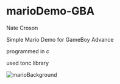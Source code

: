 # marioDemo-GBA

Nate Croson

Simple Mario Demo for GameBoy Advance

programmed in c

used tonc library

![marioBackground](https://user-images.githubusercontent.com/96398509/146699322-8c54b740-7798-47ff-a9bc-b0cdf184fdf7.png)
